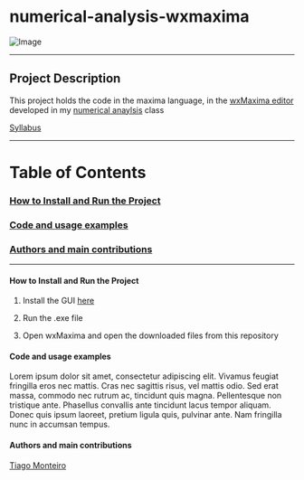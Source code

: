 # numerical-analysis-wxmaxima

![Image](https://images.pexels.com/photos/3781338/pexels-photo-3781338.jpeg?auto=compress&cs=tinysrgb&w=1260&h=750&dpr=2)

[comment]: <> (This template serves to be used as a guide to write good documentation for github repositories)

[comment]: <> (Exemplo de READMEhttps://github.com/kefranabg/readme-md-generator)



[comment]: <> (Resoruces used to make this:
https://www.freecodecamp.org/news/how-to-write-a-good-readme-file/
)

---------------------------------------------------------------------------------------------------------


## Project Description

This project holds the code in the maxima language, in the [wxMaxima editor](https://wxmaxima-developers.github.io/wxmaxima/download.html) developed in my [numerical anaylsis](https://simple.wikipedia.org/wiki/Numerical_analysis) class

[Syllabus](https://guia.unl.pt/en/2022/fct/program/1058/course/12595#subject)


-----


# Table of Contents
### [ How to Install and Run the Project ](#How_to_install)

### [ Code and usage examples ](#examples)

### [ Authors and main contributions ](#credits)


-----

<a name="How_to_install">

#### How to Install and Run the Project

1. Install the GUI [here](https://wxmaxima-developers.github.io/wxmaxima/download.html)

2. Run the .exe file

3. Open wxMaxima and open the downloaded files from this repository


</a>

<a name="examples">

#### Code and usage examples

Lorem ipsum dolor sit amet, consectetur adipiscing elit. Vivamus feugiat fringilla eros nec mattis. Cras nec sagittis risus, vel mattis odio. Sed erat massa, commodo nec rutrum ac, tincidunt quis magna. Pellentesque non tristique ante. Phasellus convallis ante tincidunt lacus tempor aliquam. Donec quis ipsum laoreet, pretium ligula quis, pulvinar ante. Nam fringilla nunc in accumsan tempus. 

</a>

<a name="credits">

#### Authors and main contributions

[Tiago Monteiro](https://github.com/tiagomonteiro0715/)


</a>

